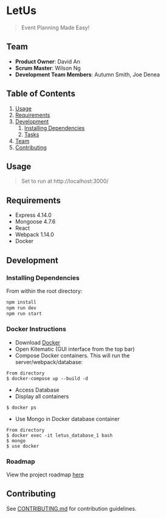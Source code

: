 # LetUs

> Event Planning Made Easy!

## Team

  - __Product Owner__: David An
  - __Scrum Master__: Wilson Ng
  - __Development Team Members__: Autumn Smith, Joe Denea

## Table of Contents

1. [Usage](#Usage)
1. [Requirements](#requirements)
1. [Development](#development)
    1. [Installing Dependencies](#installing-dependencies)
    1. [Tasks](#tasks)
1. [Team](#team)
1. [Contributing](#contributing)

## Usage

> Set to run at http://localhost:3000/

## Requirements

- Express 4.14.0
- Mongoose 4.7.6
- React
- Webpack 1.14.0
- Docker

## Development

### Installing Dependencies

From within the root directory:

```sh
npm install
npm run dev
npm run start
```

### Docker Instructions
 - Download [Docker](https://docs.docker.com/engine/installation/)
  - Open Kitematic (GUI interface from the top bar)
 - Compose Docker containers. This will run the server/webpack/database: 
``` 
From directory
$ docker-compose up --build -d
```
 - Access Database 
  - Display all containers 
```  
$ docker ps
```
  - Use Mongo in Docker database container
```
From directory
$ docker exec -it letus_database_1 bash
$ mongo
$ use docker
```

### Roadmap

View the project roadmap [here](https://github.com/LegendaryLettuce/LetUs/issues)


## Contributing

See [CONTRIBUTING.md](CONTRIBUTING.md) for contribution guidelines.
